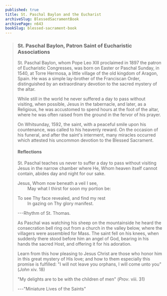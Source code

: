 ```yaml
---
published: true
title: St. Paschal Baylon and the Eucharist
archiveSlug: BlessedSacramentBook
archivePage: n643
bookSlug: blessed-sacrament-book
---
```


> ### St. Paschal Baylon, Patron Saint of Eucharistic Associations
>
> St. Paschal Baylon, whom Pope Leo XIII proclaimed in 1897 the patron of Eucharistic Congresses, was born on Easter or Paschal Sunday, in 1540, at Torre Hermosa, a little village of the old kingdom of Aragon, Spain. He was a simple lay-brother of the Franciscan Order, distinguished by an extraordinary devotion to the sacred mystery of the altar.
>
> While still in the world he never suffered a day to pass without visiting, when possible, Jesus in the tabernacle, and later, as a Religious, he was accustomed to spend hours at the foot of the altar, where he was often raised from the ground in the fervor of his prayer.
>
> On Whitsunday, 1592, the saint, with a peaceful smile upon his countenance, was called to his heavenly reward. On the occasion of his funeral, and after the saint's interment, many miracles occurred which attested his uncommon devotion to the Blessed Sacrament.
>
> #### Reflections
>
> St. Paschal teaches us never to suffer a day to pass without visiting Jesus in the narrow chamber where He, Whom heaven itself cannot contain, abides day and night for our sake.
>
> Jesus, Whom now beneath a veil I see,  
> &nbsp;&nbsp;&nbsp;&nbsp;&nbsp;&nbsp;&nbsp;&nbsp;May what I thirst for soon my portion be:
>
> To see Thy face revealed, and find my rest  
> &nbsp;&nbsp;&nbsp;&nbsp;&nbsp;&nbsp;&nbsp;&nbsp;In gazing on Thy glory manifest.
>
> ---Rhythm of St. Thomas.
>
> As Paschal was watching his sheep on the mountainside he heard the consecration bell ring out from a church in the valley below, where the villagers were assembled for Mass. The saint fell on his knees, when suddenly there stood before him an angel of God, bearing in his hands the sacred Host, and offering it for his adoration.
>
> Learn from this how pleasing to Jesus Christ are those who honor him in this great mystery of His love; and how to them especially this promise is fulfilled: "I will not leave you orphans, I will come unto you" (*John* xiv. 18)
>
> "My delights are to be with the children of men" (*Prov*. viii. 31)
>
> ---"Miniature Lives of the Saints"

